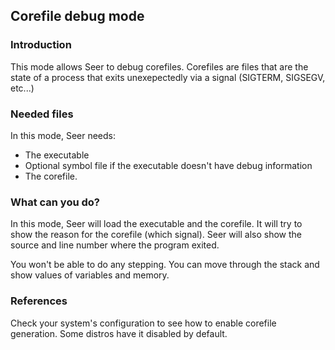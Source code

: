 ## Corefile debug mode

### Introduction

This mode allows Seer to debug corefiles. Corefiles are files that are the state of a process that exits unexepectedly
via a signal (SIGTERM, SIGSEGV, etc...)

### Needed files
In this mode, Seer needs:

* The executable
* Optional symbol file if the executable doesn't have debug information
* The corefile.

### What can you do?
In this mode, Seer will load the executable and the corefile. It will try to show the reason for the corefile (which signal).
Seer will also show the source and line number where the program exited.

You won't be able to do any stepping. You can move through the stack and show values of variables and memory.

### References

Check your system's configuration to see how to enable corefile generation. Some distros have it disabled by default.


